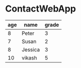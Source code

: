 # ContactWebApp
age | name | grade
--- | --- | ---
8 | Peter | 3
7 | Susan | 2
8 | Jessica | 3
10| vikash | 5
